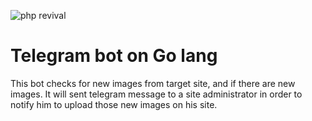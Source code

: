 ![php revival](https://raw.githubusercontent.com/SerhiiCho/shoshka_go/master/storage/cover.jpg)

# Telegram bot on Go lang

This bot checks for new images from target site, and if there are new images. It will sent telegram message to a site administrator in order to notify him to upload those new images on his site.